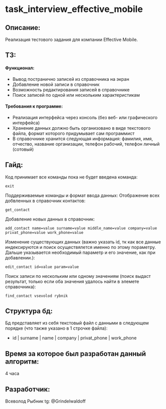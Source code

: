 # task_interview_effective_mobile


## Описание:
Реализация тестового задания для компании Effective Mobile.

## ТЗ:
#### Функционал:
* Вывод постранично записей из справочника на экран
* Добавление новой записи в справочник
* Возможность редактирования записей в справочнике
* Поиск записей по одной или нескольким характеристикам
#### Требования к программе:
* Реализация интерфейса через консоль (без веб- или графического интерфейса)
* Хранение данных должно быть организовано в виде текстового файла, формат которого придумывает сам программист
* В справочнике хранится следующая информация: фамилия, имя, отчество, название организации, телефон рабочий, телефон личный (сотовый)

## Гайд:
Код принимает все команды пока не будет введена команда:
```
exit
```
Поддерживаемые команды и формат ввода данных:
Отображение всех добвленных в справочник контактов:
```
get_contact
```
Добавление новых данных в справочник:
```
add_contact name=value surname=value middle_name=value company=value privat_phone=value work_phone=value
```
Изменение существующих данных (важно указать id, тк как все данные индексируются и поиск осуществялется именно по этому пораметру. Дальше указывается необходимый параметр и его значение, как при добавлении.):
```
edit_contact id=value param=value
```
Поиск записи по нескольким или одному значениям (поиск выдаст результат, только если оба значения удалось найти в элемете справочника):
```
find_contact vsevolod rybnik
```

## Структура бд:
Бд представляет из себя текстовый файл с данными в следующем порядке (что также указано в 1 строчке файла):
* id | surname | name | company | privat_phone | work_phone

## Время за которое был разработан данный алгоритм:
4 часа

## Разработчик:
Всеволод Рыбник tg: @Grindelwaldoff
